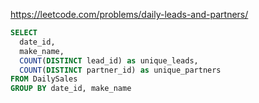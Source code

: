 https://leetcode.com/problems/daily-leads-and-partners/

```sql
SELECT
  date_id, 
  make_name,
  COUNT(DISTINCT lead_id) as unique_leads,
  COUNT(DISTINCT partner_id) as unique_partners
FROM DailySales
GROUP BY date_id, make_name
```
